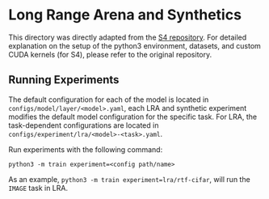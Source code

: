 # Long Range Arena and Synthetics

This directory was directly adapted from the [S4 repository](https://github.com/state-spaces/s4). For detailed explanation on the setup of the python3 environment, datasets, and custom CUDA kernels (for S4), please refer to the original repository.

## Running Experiments

The default configuration for each of the model is located in `configs/model/layer/<model>.yaml`, each LRA and synthetic experiment modifies the default model configuration for the specific task. For LRA, the task-dependent configurations are located in `configs/experiment/lra/<model>-<task>.yaml`.

Run experiments with the following command:
```
python3 -m train experiment=<config path/name>
```

As an example, `python3 -m train experiment=lra/rtf-cifar`, will run the `IMAGE` task in LRA.